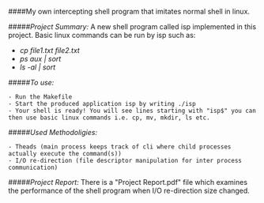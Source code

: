 ####My own intercepting shell program that imitates normal shell in linux.

#####*Project Summary:*
A new shell program called isp implemented in this project. Basic linux commands can be run by isp such as: <br/>
- *cp file1.txt file2.txt* <br/>
- *ps aux | sort*
- *ls -al | sort*

#####*To use:*

	- Run the Makefile
	- Start the produced application isp by writing ./isp
	- Your shell is ready! You will see lines starting with "isp$" you can then use basic linux commands i.e. cp, mv, mkdir, ls etc.

#####*Used Methodoligies:*

	- Theads (main process keeps track of cli where child processes actually execute the command(s))
	- I/O re-direction (file descriptor manipulation for inter process communication)


#####*Project Report:*
There is a "Project Report.pdf" file which examines the performance of the shell program when I/O re-direction size changed.